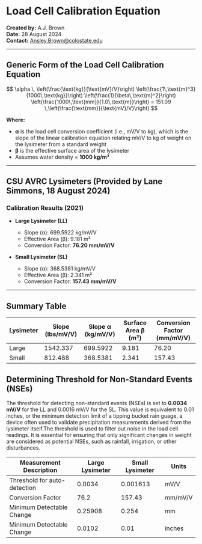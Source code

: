 # Load Cell Calibration Equation

**Created by:** A.J. Brown  
**Date:** 28 August 2024  
**Contact:** Ansley.Brown@colostate.edu  

---

## Generic Form of the Load Cell Calibration Equation

$$ \alpha \, \left(\frac{\text{kg}}{\text{mV}/V}\right) \left(\frac{1\,\text{m}^3}{1000\,\text{kg}}\right) \left(\frac{1}{\beta\,\text{m}^2}\right) \left(\frac{1000\,\text{mm}}{1.0\,\text{m}}\right) = 151.09 \,\left(\frac{\text{mm}}{\text{mV}/V}\right) $$

**Where:**
- **α** is the load cell conversion coefficient (i.e., mV/V to kg), which is the slope of the linear calibration equation relating mV/V to kg of weight on the lysimeter from a standard weight
- **β** is the effective surface area of the lysimeter
- Assumes water density = **1000 kg/m³**

---

## CSU AVRC Lysimeters (Provided by Lane Simmons, 18 August 2024)

### Calibration Results (2021)

- **Large Lysimeter (LL)**  
  - Slope (α): 699.5922 kg/mV/V  
  - Effective Area (β): 9.181 m²  
  - Conversion Factor: **76.20 mm/mV/V**

- **Small Lysimeter (SL)**  
  - Slope (α): 368.5381 kg/mV/V  
  - Effective Area (β): 2.341 m²  
  - Conversion Factor: **157.43 mm/mV/V**

---

## Summary Table

| Lysimeter | Slope (lbs/mV/V) | Slope α (kg/mV/V) | Surface Area β (m²) | Conversion Factor (mm/mV/V) |
|-----------|------------------|-------------------|----------------------|------------------------------|
| Large     | 1542.337         | 699.5922          | 9.181                | 76.20                        |
| Small     | 812.488          | 368.5381          | 2.341                | 157.43                       |


## Determining Threshold for Non-Standard Events (NSEs)
The threshold for detecting non-standard events (NSEs) is set to **0.0034 mV/V** for the LL and 0.0016 mV/V for the SL. This value is equivalent to 0.01 inches, or the minimum detection limit of a tipping bucket rain guage, a device often used to validate precipitation measurements derived from the lysimeter itself.The threshold is used to filter out noise in the load cell readings. It is essential for ensuring that only significant changes in weight are considered as potential NSEs, such as rainfall, irrigation, or other disturbances.

| Measurement Description         | Large Lysimeter | Small Lysimeter | Units     |
|---------------------------------|-----------------|------------------|-----------|
| Threshold for auto-detection                  | 0.0034          | 0.001613         | mV/V      |
| Conversion Factor               | 76.2            | 157.43           | mm/mV/V   |
| Minimum Detectable Change       | 0.25908         | 0.254            | mm        |
| Minimum Detectable Change       | 0.0102          | 0.01             | inches    |



